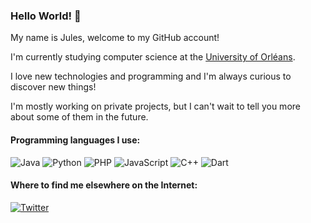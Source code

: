 ### Hello World! 👋

My name is Jules, welcome to my GitHub account!

I'm currently studying computer science at the [University of Orléans](https://www.univ-orleans.fr/).

I love new technologies and programming and I'm always curious to discover new things!

I'm mostly working on private projects, but I can't wait to tell you more about some of them in the future.

#### Programming languages I use:

![Java](https://img.shields.io/badge/Java-ED8B00?style=for-the-badge&logo=java&logoColor=white) ![Python](https://img.shields.io/badge/Python-3776AB?style=for-the-badge&logo=python&logoColor=white) ![PHP](https://img.shields.io/badge/PHP-777BB4?style=for-the-badge&logo=php&logoColor=white) ![JavaScript](https://img.shields.io/badge/JavaScript-F7DF1E?style=for-the-badge&logo=javascript&logoColor=black)
![C++](https://img.shields.io/badge/C%2B%2B-00599C?style=for-the-badge&logo=c%2B%2B&logoColor=white) ![Dart](https://img.shields.io/badge/Dart-0175C2?style=for-the-badge&logo=dart&logoColor=white)

#### Where to find me elsewhere on the Internet:

[![Twitter](https://img.shields.io/badge/Twitter-1DA1F2?style=for-the-badge&logo=twitter&logoColor=white)](https://twitter.com/julesgdn)